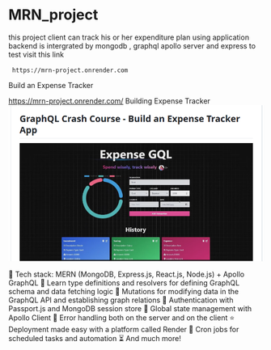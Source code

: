 # MRN_project
this project client can track his or her expenditure plan using application
backend is intergrated by mongodb , graphql apollo server and express
to test visit this link 

     https://mrn-project.onrender.com 
 Build an Expense Tracker 

https://mrn-project.onrender.com/
Building Expense Tracker
![Tracker Image](client/public/tracker.png)


🌟 Tech stack: MERN (MongoDB, Express.js, React.js, Node.js) + Apollo GraphQL
📝 Learn type definitions and resolvers for defining GraphQL schema and data fetching logic
🔄 Mutations for modifying data in the GraphQL API and establishing graph relations
🎃 Authentication with Passport.js and MongoDB session store
🚀 Global state management with Apollo Client
🐞 Error handling both on the server and on the client
⭐ Deployment made easy with a platform called Render
👾 Cron jobs for scheduled tasks and automation
⏳ And much more!
